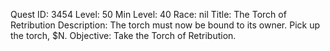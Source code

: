 Quest ID: 3454
Level: 50
Min Level: 40
Race: nil
Title: The Torch of Retribution
Description: The torch must now be bound to its owner. Pick up the torch, $N. 
Objective: Take the Torch of Retribution.

